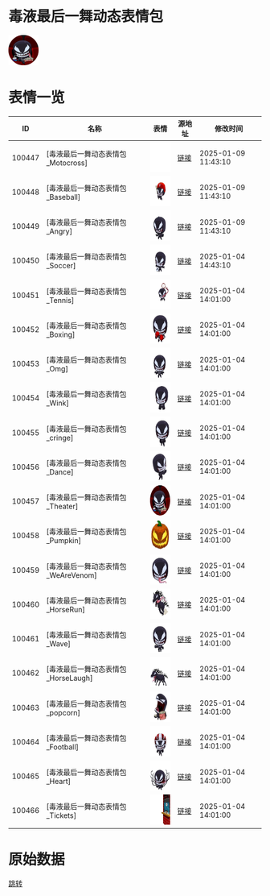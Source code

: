 # 毒液最后一舞动态表情包

<img src="./cover.png" height="60" alt="cover" />

# 表情一览

|ID|名称|表情|源地址|修改时间|
|----|----|----|----|----|
|100447|[毒液最后一舞动态表情包_Motocross]|<img src="./pic/100447_%5B毒液最后一舞动态表情包_Motocross%5D.gif" height="60" alt="Motocross"/>|[链接](https://i0.hdslb.com/bfs/garb/92dc1aa5c6e61f150563c0a88e122a6fe9b4e6e6.gif)|2025-01-09 11:43:10|
|100448|[毒液最后一舞动态表情包_Baseball]|<img src="./pic/100448_%5B毒液最后一舞动态表情包_Baseball%5D.gif" height="60" alt="Baseball"/>|[链接](https://i0.hdslb.com/bfs/garb/4670cdca7a7db84665d697f59d0cb76e91003e9d.gif)|2025-01-09 11:43:10|
|100449|[毒液最后一舞动态表情包_Angry]|<img src="./pic/100449_%5B毒液最后一舞动态表情包_Angry%5D.gif" height="60" alt="Angry"/>|[链接](https://i0.hdslb.com/bfs/garb/2c1c941d81179af0c9092bd9a0b71c00bdf11f90.gif)|2025-01-09 11:43:10|
|100450|[毒液最后一舞动态表情包_Soccer]|<img src="./pic/100450_%5B毒液最后一舞动态表情包_Soccer%5D.gif" height="60" alt="Soccer"/>|[链接](https://i0.hdslb.com/bfs/garb/a82cbfabb1d2fb8cb4b463a6317419031705d47c.gif)|2025-01-04 14:43:10|
|100451|[毒液最后一舞动态表情包_Tennis]|<img src="./pic/100451_%5B毒液最后一舞动态表情包_Tennis%5D.gif" height="60" alt="Tennis"/>|[链接](https://i0.hdslb.com/bfs/garb/81eed3c3adc2aeb6a1a80920cb6e2dde071150cb.gif)|2025-01-04 14:01:00|
|100452|[毒液最后一舞动态表情包_Boxing]|<img src="./pic/100452_%5B毒液最后一舞动态表情包_Boxing%5D.gif" height="60" alt="Boxing"/>|[链接](https://i0.hdslb.com/bfs/garb/331410650057f623144b9fc0bfa9a21489d42a44.gif)|2025-01-04 14:01:00|
|100453|[毒液最后一舞动态表情包_Omg]|<img src="./pic/100453_%5B毒液最后一舞动态表情包_Omg%5D.gif" height="60" alt="Omg"/>|[链接](https://i0.hdslb.com/bfs/garb/18fd53f4574bcd977867da80155d90d3f25e0ae3.gif)|2025-01-04 14:01:00|
|100454|[毒液最后一舞动态表情包_Wink]|<img src="./pic/100454_%5B毒液最后一舞动态表情包_Wink%5D.gif" height="60" alt="Wink"/>|[链接](https://i0.hdslb.com/bfs/garb/15a7d5ca8ebe945aa322d12fca88202dc6e9131b.gif)|2025-01-04 14:01:00|
|100455|[毒液最后一舞动态表情包_cringe]|<img src="./pic/100455_%5B毒液最后一舞动态表情包_cringe%5D.gif" height="60" alt="cringe"/>|[链接](https://i0.hdslb.com/bfs/garb/90fc569ffe4c9c70553d70460c9d9bac3227b297.gif)|2025-01-04 14:01:00|
|100456|[毒液最后一舞动态表情包_Dance]|<img src="./pic/100456_%5B毒液最后一舞动态表情包_Dance%5D.gif" height="60" alt="Dance"/>|[链接](https://i0.hdslb.com/bfs/garb/a0c6f7121850af5cbe40eb97c3c086d3bf07c313.gif)|2025-01-04 14:01:00|
|100457|[毒液最后一舞动态表情包_Theater]|<img src="./pic/100457_%5B毒液最后一舞动态表情包_Theater%5D.gif" height="60" alt="Theater"/>|[链接](https://i0.hdslb.com/bfs/garb/b3eb612a0f89f4e79e47921969e31036eb64ac2e.gif)|2025-01-04 14:01:00|
|100458|[毒液最后一舞动态表情包_Pumpkin]|<img src="./pic/100458_%5B毒液最后一舞动态表情包_Pumpkin%5D.gif" height="60" alt="Pumpkin"/>|[链接](https://i0.hdslb.com/bfs/garb/a9ab5a44c2c09f954212167480a59de063d9d92b.gif)|2025-01-04 14:01:00|
|100459|[毒液最后一舞动态表情包_WeAreVenom]|<img src="./pic/100459_%5B毒液最后一舞动态表情包_WeAreVenom%5D.gif" height="60" alt="WeAreVenom"/>|[链接](https://i0.hdslb.com/bfs/garb/63dc958f96c3dc8490c3333cf4395f8fd70bd727.gif)|2025-01-04 14:01:00|
|100460|[毒液最后一舞动态表情包_HorseRun]|<img src="./pic/100460_%5B毒液最后一舞动态表情包_HorseRun%5D.gif" height="60" alt="HorseRun"/>|[链接](https://i0.hdslb.com/bfs/garb/75b1bf52fabb350d6000a72e37e6d2befbe5e883.gif)|2025-01-04 14:01:00|
|100461|[毒液最后一舞动态表情包_Wave]|<img src="./pic/100461_%5B毒液最后一舞动态表情包_Wave%5D.gif" height="60" alt="Wave"/>|[链接](https://i0.hdslb.com/bfs/garb/09db4ba885da319774609c939ffff47d3ddaf7c6.gif)|2025-01-04 14:01:00|
|100462|[毒液最后一舞动态表情包_HorseLaugh]|<img src="./pic/100462_%5B毒液最后一舞动态表情包_HorseLaugh%5D.gif" height="60" alt="HorseLaugh"/>|[链接](https://i0.hdslb.com/bfs/garb/a85004d7c09f974aef81af917c278dac6e76cf6e.gif)|2025-01-04 14:01:00|
|100463|[毒液最后一舞动态表情包_popcorn]|<img src="./pic/100463_%5B毒液最后一舞动态表情包_popcorn%5D.gif" height="60" alt="popcorn"/>|[链接](https://i0.hdslb.com/bfs/garb/13f92974d22f2c100644c94112f2b227a1836af2.gif)|2025-01-04 14:01:00|
|100464|[毒液最后一舞动态表情包_Football]|<img src="./pic/100464_%5B毒液最后一舞动态表情包_Football%5D.gif" height="60" alt="Football"/>|[链接](https://i0.hdslb.com/bfs/garb/c365271e22aee86aad15d58ad5b1695fe3058a4c.gif)|2025-01-04 14:01:00|
|100465|[毒液最后一舞动态表情包_Heart]|<img src="./pic/100465_%5B毒液最后一舞动态表情包_Heart%5D.gif" height="60" alt="Heart"/>|[链接](https://i0.hdslb.com/bfs/garb/1a5a9804bece5a568f0b21cdaedc9cd8ce702358.gif)|2025-01-04 14:01:00|
|100466|[毒液最后一舞动态表情包_Tickets]|<img src="./pic/100466_%5B毒液最后一舞动态表情包_Tickets%5D.gif" height="60" alt="Tickets"/>|[链接](https://i0.hdslb.com/bfs/garb/a6c5fd2f25d8985148ace4773f3050a2195295e0.gif)|2025-01-04 14:01:00|

# 原始数据

[跳转](./raw.json)

